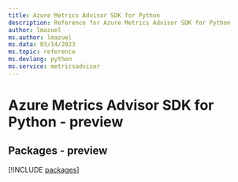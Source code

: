 ```yaml
---
title: Azure Metrics Advisor SDK for Python
description: Reference for Azure Metrics Advisor SDK for Python
author: lmazuel
ms.author: lmazuel
ms.data: 03/14/2023
ms.topic: reference
ms.devlang: python
ms.service: metricsadvisor
---
```

# Azure Metrics Advisor SDK for Python - preview
## Packages - preview
[!INCLUDE [packages](metrics-advisor-index.md)]